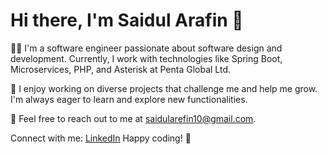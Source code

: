 # Hi there, I'm Saidul Arafin 👋

👨‍💻 I'm a software engineer passionate about software design and development. Currently, I work with technologies like Spring Boot, Microservices, PHP, and Asterisk at Penta Global Ltd.

🚀 I enjoy working on diverse projects that challenge me and help me grow. I'm always eager to learn and explore new functionalities.

📧 Feel free to reach out to me at saidularefin10@gmail.com.

Connect with me:
[LinkedIn](https://www.linkedin.com/in/sadi10/)
Happy coding! 🌟
